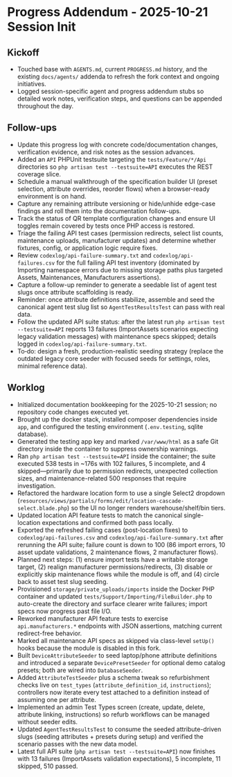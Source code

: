 # Progress Addendum - 2025-10-21 Session Init

## Kickoff
- Touched base with `AGENTS.md`, current `PROGRESS.md` history, and the existing `docs/agents/` addenda to refresh the fork context and ongoing initiatives.
- Logged session-specific agent and progress addendum stubs so detailed work notes, verification steps, and questions can be appended throughout the day.

## Follow-ups
- Update this progress log with concrete code/documentation changes, verification evidence, and risk notes as the session advances.
- Added an `API` PHPUnit testsuite targeting the `tests/Feature/*/Api` directories so `php artisan test --testsuite=API` executes the REST coverage slice.
- Schedule a manual walkthrough of the specification builder UI (preset selection, attribute overrides, reorder flows) when a browser-ready environment is on hand.
- Capture any remaining attribute versioning or hide/unhide edge-case findings and roll them into the documentation follow-ups.
- Track the status of QR template configuration changes and ensure UI toggles remain covered by tests once PHP access is restored.
- Triage the failing API test cases (permission redirects, select list counts, maintenance uploads, manufacturer updates) and determine whether fixtures, config, or application logic require fixes.
- Review `codexlog/api-failure-summary.txt` and `codexlog/api-failures.csv` for the full failing API test inventory (dominated by Importing namespace errors due to missing storage paths plus targeted Assets, Maintenances, Manufacturers assertions).
- Capture a follow-up reminder to generate a seedable list of agent test slugs once attribute scaffolding is ready.
- Reminder: once attribute definitions stabilize, assemble and seed the canonical agent test slug list so `AgentTestResultsTest` can pass with real data.
- Follow the updated API suite status: after the latest run `php artisan test --testsuite=API` reports 13 failures (ImportAssets scenarios expecting legacy validation messages) with maintenance specs skipped; details logged in `codexlog/api-failure-summary.txt`.
- To‑do: design a fresh, production-realistic seeding strategy (replace the outdated legacy core seeder with focused seeds for settings, roles, minimal reference data).

## Worklog
- Initialized documentation bookkeeping for the 2025-10-21 session; no repository code changes executed yet.
- Brought up the docker stack, installed composer dependencies inside `app`, and configured the testing environment (`.env.testing`, sqlite database).
- Generated the testing app key and marked `/var/www/html` as a safe Git directory inside the container to suppress ownership warnings.
- Ran `php artisan test --testsuite=API` inside the container; the suite executed 538 tests in ~176s with 102 failures, 5 incomplete, and 4 skipped—primarily due to permission redirects, unexpected collection sizes, and maintenance-related 500 responses that require investigation.
- Refactored the hardware location form to use a single Select2 dropdown (`resources/views/partials/forms/edit/location-cascade-select.blade.php`) so the UI no longer renders warehouse/shelf/bin tiers.
- Updated location API feature tests to match the canonical single-location expectations and confirmed both pass locally.
- Exported the refreshed failing cases (post-location fixes) to `codexlog/api-failures.csv` and `codexlog/api-failure-summary.txt` after rerunning the API suite; failure count is down to 100 (86 import errors, 10 asset update validations, 2 maintenance flows, 2 manufacturer flows).
- Planned next steps: (1) ensure import tests have a writable storage target, (2) realign manufacturer permissions/redirects, (3) disable or explicitly skip maintenance flows while the module is off, and (4) circle back to asset test slug seeding.
- Provisioned `storage/private_uploads/imports` inside the Docker PHP container and updated `tests/Support/Importing/FileBuilder.php` to auto-create the directory and surface clearer write failures; import specs now progress past file I/O.
- Reworked manufacturer API feature tests to exercise `api.manufacturers.*` endpoints with JSON assertions, matching current redirect-free behavior.
- Marked all maintenance API specs as skipped via class-level `setUp()` hooks because the module is disabled in this fork.
- Built `DeviceAttributeSeeder` to seed laptop/phone attribute definitions and introduced a separate `DevicePresetSeeder` for optional demo catalog presets; both are wired into `DatabaseSeeder`.
- Added `AttributeTestSeeder` plus a schema tweak so refurbishment checks live on `test_types` (`attribute_definition_id`, `instructions`); controllers now iterate every test attached to a definition instead of assuming one per attribute.
- Implemented an admin Test Types screen (create, update, delete, attribute linking, instructions) so refurb workflows can be managed without seeder edits.
- Updated `AgentTestResultsTest` to consume the seeded attribute-driven slugs (seeding attributes + presets during setup) and verified the scenario passes with the new data model.
- Latest full API suite (`php artisan test --testsuite=API`) now finishes with 13 failures (ImportAssets validation expectations), 5 incomplete, 11 skipped, 510 passed.
